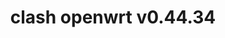 ---
title: clash openwrt v0.44.34
layout: safelink
safelinkku: https://osdn.net/projects/openclash/downloads/77038/luci-app-openclash_0.44.34-beta_all.ipk/
permalink: /clash-openwrt-v44-34/
---